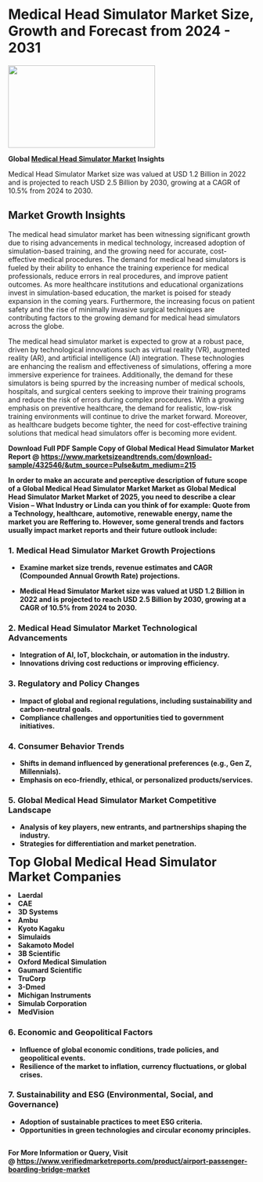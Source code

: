 <H1>Medical Head Simulator Market Size, Growth and Forecast from 2024 - 2031</H1><img class="aligncenter size-medium wp-image-584254" src="https://thirdeyenews.in/wp-content/uploads/2024/09/Global-Market-Research-300x168.jpeg" alt="" width="300" height="168" /><p><strong>Global&nbsp;<a href="https://www.marketsizeandtrends.com/download-sample/432546/&amp;utm_source=Pulse&amp;utm_medium=215">Medical Head Simulator Market</a> Insights</strong></p><p>Medical Head Simulator Market size was valued at USD 1.2 Billion in 2022 and is projected to reach USD 2.5 Billion by 2030, growing at a CAGR of 10.5% from 2024 to 2030.</p><p><h2>Market Growth Insights</h2> <p>The medical head simulator market has been witnessing significant growth due to rising advancements in medical technology, increased adoption of simulation-based training, and the growing need for accurate, cost-effective medical procedures. The demand for medical head simulators is fueled by their ability to enhance the training experience for medical professionals, reduce errors in real procedures, and improve patient outcomes. As more healthcare institutions and educational organizations invest in simulation-based education, the market is poised for steady expansion in the coming years. Furthermore, the increasing focus on patient safety and the rise of minimally invasive surgical techniques are contributing factors to the growing demand for medical head simulators across the globe.</p> <p><strong></strong></p> <p>The medical head simulator market is expected to grow at a robust pace, driven by technological innovations such as virtual reality (VR), augmented reality (AR), and artificial intelligence (AI) integration. These technologies are enhancing the realism and effectiveness of simulations, offering a more immersive experience for trainees. Additionally, the demand for these simulators is being spurred by the increasing number of medical schools, hospitals, and surgical centers seeking to improve their training programs and reduce the risk of errors during complex procedures. With a growing emphasis on preventive healthcare, the demand for realistic, low-risk training environments will continue to drive the market forward. Moreover, as healthcare budgets become tighter, the need for cost-effective training solutions that medical head simulators offer is becoming more evident. <p><strong></p><p><span class=""><strong>Download Full PDF Sample Copy of Global Medical Head Simulator Market Report</strong> @ <a href="https://www.marketsizeandtrends.com/download-sample/432546/&amp;utm_source=Pulse&amp;utm_medium=215" target="_blank">https://www.marketsizeandtrends.com/download-sample/432546/&amp;utm_source=Pulse&amp;utm_medium=215</a></span></p><p>In order to make an accurate and perceptive description of future scope of a Global&nbsp;Medical Head Simulator Market Market as Global&nbsp;Medical Head Simulator Market Market of 2025, you need to describe a clear Vision &ndash; What Industry or Linda can you think of for example: Quote from a Technology, healthcare, automotive, renewable energy, name the market you are Reffering to. However, some general trends and factors usually impact market reports and their future outlook include:</p><h3>1.&nbsp;<strong>Medical Head Simulator Market Growth Projections</strong></h3><ul><li>Examine market size trends, revenue estimates and CAGR (Compounded Annual Growth Rate) projections.</li><li><p>Medical Head Simulator Market size was valued at USD 1.2 Billion in 2022 and is projected to reach USD 2.5 Billion by 2030, growing at a CAGR of 10.5% from 2024 to 2030.</p></li></ul><h3>2.&nbsp;<strong>Medical Head Simulator Market Technological Advancements</strong></h3><ul><li>Integration of AI, IoT, blockchain, or automation in the industry.</li><li>Innovations driving cost reductions or improving efficiency.</li></ul><h3>3.&nbsp;<strong>Regulatory and Policy Changes</strong></h3><ul><li>Impact of global and regional regulations, including sustainability and carbon-neutral goals.</li><li>Compliance challenges and opportunities tied to government initiatives.</li></ul><h3>4.&nbsp;<strong>Consumer Behavior Trends</strong></h3><ul><li>Shifts in demand influenced by generational preferences (e.g., Gen Z, Millennials).</li><li>Emphasis on eco-friendly, ethical, or personalized products/services.</li></ul><h3>5.&nbsp;<strong>Global Medical Head Simulator Market Competitive Landscape</strong></h3><ul><li>Analysis of key players, new entrants, and partnerships shaping the industry.</li><li>Strategies for differentiation and market penetration.</li></ul><p data-pm-slice="1 1 []"><span style="color: inherit; font-family: inherit; font-size: 25px;">Top Global Medical Head Simulator Market Companies</span></p><div class="" data-test-id=""><p><li>Laerdal</li><li> CAE</li><li> 3D Systems</li><li> Ambu</li><li> Kyoto Kagaku</li><li> Simulaids</li><li> Sakamoto Model</li><li> 3B Scientific</li><li> Oxford Medical Simulation</li><li> Gaumard Scientific</li><li> TruCorp</li><li> 3-Dmed</li><li> Michigan Instruments</li><li> Simulab Corporation</li><li> MedVision</li></p></div><h3>6.&nbsp;<strong>Economic and Geopolitical Factors</strong></h3><ul><li>Influence of global economic conditions, trade policies, and geopolitical events.</li><li>Resilience of the market to inflation, currency fluctuations, or global crises.</li></ul><h3>7.&nbsp;<strong>Sustainability and ESG (Environmental, Social, and Governance)</strong></h3><ul><li>Adoption of sustainable practices to meet ESG criteria.</li><li>Opportunities in green technologies and circular economy principles.</li></ul><h2><strong style="font-size: 14px;">For More Information or Query, Visit @&nbsp;</strong><a style="background-color: #ffffff; font-size: 14px;" href="https://www.marketsizeandtrends.com/report/medical-head-simulator-market/" target="_blank">https://www.verifiedmarketreports.com/product/airport-passenger-boarding-bridge-market</a></h2>
